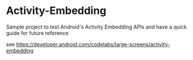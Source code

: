 # Activity-Embedding
Sample project to test Android's Activity Embedding APIs and have a quick guide for future reference 

see https://developer.android.com/codelabs/large-screens/activity-embedding
